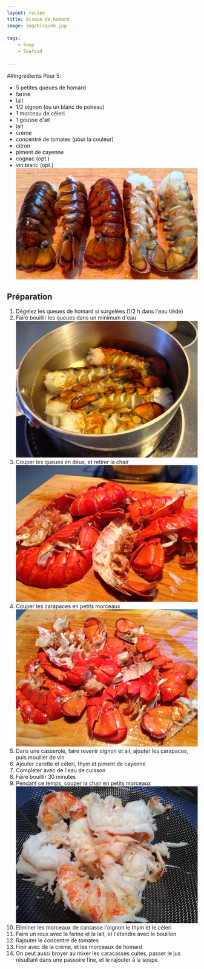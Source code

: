 ```yaml
---
layout: recipe
title: Bisque de homard
image: img/bisque6.jpg

tags:
    - Soup
    - Seafood
    
---
```



##Ingrédients
Pour 5:

* 5 petites queues de homard
* farine
* lait
* 1/2 oignon (ou un blanc de poireau)
* 1 morceau de céleri
* 1 gousse d'ail
* lait
* crème
* concentré de tomates (pour la couleur)
* citron
* piment de cayenne
* cognac (opt.)
* vin blanc (opt.)   
![image](img/bisque1.jpg)



## Préparation
1. Dégelez les queues de homard si surgelées (1/2 h dans l'eau tiède)
2. Faire bouillir les queues dans un minimum d'eau   
![image](img/bisque2.jpg)
3. Couper les queues en deux, et retirer la chair   
![image](img/bisque3.jpg)
4. Couper les carapaces en petits morceaux  
![image](img/bisque5.jpg)
5. Dans une casserole, faire revenir oignon et ail, ajouter les carapaces, puis mouiller de vin
6. Ajouter carotte et céleri, thym et piment de cayenne
7. Compléter avec de l'eau de cuisson
8. Faire bouillir 30 minutes
9. Pendant ce temps, couper la chair en petits morceaux   
![image](img/bisque4.jpg)
10. Eliminer les morceaux de carcasse l'oignon le thym et le céleri
11. Faire un roux avec la farine et le lait, et l'étendre avec le bouillon
12. Rajouter le concentré de tomates
13. Finir avec de la crème, et les morceaux de homard
14. On peut aussi broyer au mixer les caracasses cuites, passer le jus résultant dans une passoire fine, et le rajouter à la soupe.




